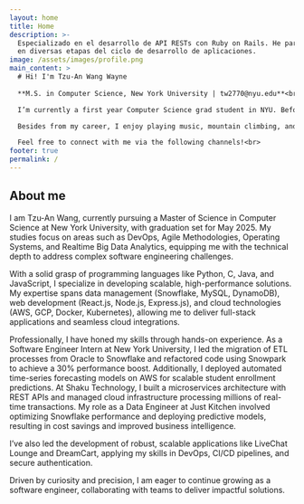 ```yaml
---
layout: home
title: Home
description: >-
  Especializado en el desarrollo de API RESTs con Ruby on Rails. He participado
  en diversas etapas del ciclo de desarrollo de aplicaciones.
image: /assets/images/profile.png
main_content: >
  # Hi! I'm Tzu-An Wang Wayne
  
  **M.S. in Computer Science, New York University | tw2770@nyu.edu**<br>

  I’m currently a first year Computer Science grad student in NYU. Before that I have three years of experience working as a software and data engineer, responsible for data pipeline automation, cloud service deployment, and API integration, in food tech companies.<br>

  Besides from my career, I enjoy playing music, mountain climbing, and traveling in different cultures.<br>

  Feel free to connect with me via the following channels!<br>
footer: true
permalink: /
---
```

## About me

I am Tzu-An Wang, currently pursuing a Master of Science in Computer Science at New York University, with graduation set for May 2025. My studies focus on areas such as DevOps, Agile Methodologies, Operating Systems, and Realtime Big Data Analytics, equipping me with the technical depth to address complex software engineering challenges.

With a solid grasp of programming languages like Python, C, Java, and JavaScript, I specialize in developing scalable, high-performance solutions. My expertise spans data management (Snowflake, MySQL, DynamoDB), web development (React.js, Node.js, Express.js), and cloud technologies (AWS, GCP, Docker, Kubernetes), allowing me to deliver full-stack applications and seamless cloud integrations.

Professionally, I have honed my skills through hands-on experience. As a Software Engineer Intern at New York University, I led the migration of ETL processes from Oracle to Snowflake and refactored code using Snowpark to achieve a 30% performance boost. Additionally, I deployed automated time-series forecasting models on AWS for scalable student enrollment predictions. At Shaku Technology, I built a microservices architecture with REST APIs and managed cloud infrastructure processing millions of real-time transactions. My role as a Data Engineer at Just Kitchen involved optimizing Snowflake performance and deploying predictive models, resulting in cost savings and improved business intelligence.

I’ve also led the development of robust, scalable applications like LiveChat Lounge and DreamCart, applying my skills in DevOps, CI/CD pipelines, and secure authentication.

Driven by curiosity and precision, I am eager to continue growing as a software engineer, collaborating with teams to deliver impactful solutions.


